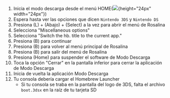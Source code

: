 1. Inicia el modo descarga desde el menú HOME(![](/images/download-play-icon.png){height="24px" width="24px"})
2. Espera hasta ver las opciones que dicen `Nintendo 3DS` y `Nintendo DS`
3. Presiona (L) + (Abajo) + (Select) a la vez para abrir el menú de Rosalina
4. Selecciona "Miscellaneous options"
5. Selecciona "Switch the hb. title to the current app."
6. Presiona (B) para continuar
7. Presiona (B) para volver al menú principal de Rosalina
8. Presiona (B) para salir del menú de Rosalina
9. Presiona (Home) para suspender el software de Modo Descarga
10. Toca la opción "Cerrar" en la pantalla inferior para cerrar la aplicación de Modo Descarga
11. Inicia de vuelta la aplicación Modo Descarga
12. Tu consola debería cargar el Homebrew Launcher
    - Si tu consola se traba en la pantalla del logo de 3DS, falta el archivo `boot.3dsx` en la raíz de tu tarjeta SD
